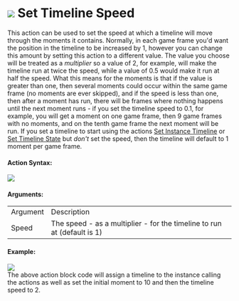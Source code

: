 #  ![](https://gms.magecorn.com/Manual/assets/Images/Scripting_Reference/Drag_And_Drop/Reference/Timelines/i_Timelines_Set_Timeline_Speed.png) Set Timeline Speed

This action can be used to set the speed at which a timeline will move
through the moments it contains. Normally, in each game frame you'd want
the position in the timeline to be increased by 1, however you can
change this amount by setting this action to a different value. The
value you choose will be treated as a *multiplier* so a value of 2, for
example, will make the timeline run at twice the speed, while a value of
0.5 would make it run at half the speed. What this means for the moments
is that if the value is greater than one, then several moments could
occur within the same game frame (no moments are ever skipped), and if
the speed is less than one, then after a moment has run, there will be
frames where nothing happens until the next moment runs - if you set the
timeline speed to 0.1, for example, you will get a moment on one game
frame, then 9 game frames with no moments, and on the tenth game frame
the next moment will be run. If you set a timeline to start using the
actions [Set Instance Timeline](Set_Instance_Timeline) or [Set
Timeline State](Set_Timeline_State) but *don't* set the speed, then
the timeline will default to 1 moment per game frame.

#### Action Syntax:

  
![](https://gms.magecorn.com/Manual/assets/Images/Scripting_Reference/Drag_And_Drop/Reference/Timelines/a_Timelines_Set_Timeline_Speed.png)  

#### Arguments:

|          |                                                                         |
|----------|-------------------------------------------------------------------------|
| Argument | Description                                                             |
| Speed    | The speed - as a multiplier - for the timeline to run at (default is 1) |

#### Example:

  
![](https://gms.magecorn.com/Manual/assets/Images/Scripting_Reference/Drag_And_Drop/Reference/Timelines/e_Timelines_Set_Instance_Timeline.png)  
The above action block code will assign a timeline to the instance
calling the actions as well as set the initial moment to 10 and then the
timeline speed to 2.
